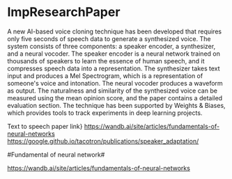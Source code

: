 # ImpResearchPaper

A new AI-based voice cloning technique has been developed that requires only five seconds of speech data to generate a synthesized voice. The system consists of three components: a speaker encoder, a synthesizer, and a neural vocoder. The speaker encoder is a neural network trained on thousands of speakers to learn the essence of human speech, and it compresses speech data into a representation. The synthesizer takes text input and produces a Mel Spectrogram, which is a representation of someone's voice and intonation. The neural vocoder produces a waveform as output. The naturalness and similarity of the synthesized voice can be measured using the mean opinion score, and the paper contains a detailed evaluation section. The technique has been supported by Weights & Biases, which provides tools to track experiments in deep learning projects.

Text to speech paper link}
https://wandb.ai/site/articles/fundamentals-of-neural-networks
https://google.github.io/tacotron/publications/speaker_adaptation/



#Fundamental of neural network#

https://wandb.ai/site/articles/fundamentals-of-neural-networks


